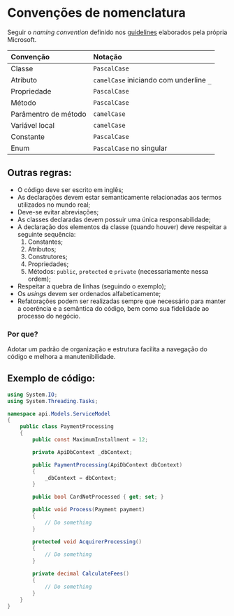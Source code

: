 # Convenções de nomenclatura

Seguir o _naming convention_ definido nos [guidelines](https://docs.microsoft.com/en-us/dotnet/standard/design-guidelines/index) elaborados pela própria Microsoft.

| Convenção             | Notação                                  |
|:----------------------|:-----------------------------------------|
| Classe                | `PascalCase`                             |
| Atributo              | `camelCase` iniciando com underline `_`  |
| Propriedade           | `PascalCase`                              |
| Método                | `PascalCase`                             |
| Parâmentro de método  | `camelCase`                              |
| Variável local        | `camelCase`                              |
| Constante             | `PascalCase`                             |
| Enum                  | `PascalCase` no singular                 |

## Outras regras:

- O código deve ser escrito em inglês;
- As declarações devem estar semanticamente relacionadas aos termos utilizados no mundo real;
- Deve-se evitar abreviações;
- As classes declaradas devem possuir uma única responsabilidade;
- A declaração dos elementos da classe (quando houver) deve respeitar a seguinte sequência:
  1. Constantes;
  2. Atributos;
  3. Construtores;
  4. Propriedades;
  5. Métodos: `public`, `protected` e `private` (necessariamente nessa ordem);
- Respeitar a quebra de linhas (seguindo o exemplo);
- Os _usings_ devem ser ordenados alfabeticamente;
- Refatorações podem ser realizadas sempre que necessário para manter a coerência e a semântica do código,
bem como sua fidelidade ao processo do negócio.

### Por que?

Adotar um padrão de organização e estrutura facilita a navegação do código e melhora a manutenibilidade.

## Exemplo de código:

```C#
using System.IO;
using System.Threading.Tasks;

namespace api.Models.ServiceModel
{
    public class PaymentProcessing
    {
        public const MaximumInstallment = 12;

        private ApiDbContext _dbContext;

        public PaymentProcessing(ApiDbContext dbContext)
        {
            _dbContext = dbContext;
        }

        public bool CardNotProcessed { get; set; }

        public void Process(Payment payment)
        {
            // Do something
        }

        protected void AcquirerProcessing()
        {
            // Do something
        }

        private decimal CalculateFees()
        {
            // Do something
        }
    }
}
```
